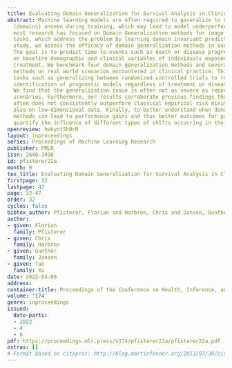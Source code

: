 ```yaml
---
title: Evaluating Domain Generalization for Survival Analysis in Clinical Studies
abstract: Machine learning models are often required to generalize to new populations
  (domains) unseen during training, which may lead to model underperformance. So far,
  most research has focused on Domain Generalization methods for image classification
  tasks, which address the problem by learning domain invariant predictors. In this
  study, we assess the efficacy of domain generalization methods in survival analysis.
  The goal is to predict time-to-events such as death or disease progression based
  on baseline demographic and clinical variables of individuals exposed to medical
  treatment. We benchmark four domain generalization methods and several conventional/established
  methods on real world scenarios encountered in clinical practice. This includes
  tasks such as generalizing between randomized controlled trials to real world data,
  identification of prognostic models regardless of treatment or disease subtypes.
  We find that the generalization issue is often not as severe as reported in synthetic
  scenarios. Furthermore, our results corroborate previous findings that domain generalization
  often does not consistently outperform classical empirical risk minimization baselines
  also on low-dimensional data. Finally, to better understand when domain generalization
  methods can lead to performance gains and thus better outcomes for patients, we
  quantify the influence of different types of shifts occurring in the data.
openreview: hwbyntShBrR
layout: inproceedings
series: Proceedings of Machine Learning Research
publisher: PMLR
issn: 2640-3498
id: pfisterer22a
month: 0
tex_title: Evaluating Domain Generalization for Survival Analysis in Clinical Studies
firstpage: 32
lastpage: 47
page: 32-47
order: 32
cycles: false
bibtex_author: Pfisterer, Florian and Harbron, Chris and Jansen, Gunther and Xu, Tao
author:
- given: Florian
  family: Pfisterer
- given: Chris
  family: Harbron
- given: Gunther
  family: Jansen
- given: Tao
  family: Xu
date: 2022-04-06
address:
container-title: Proceedings of the Conference on Health, Inference, and Learning
volume: '174'
genre: inproceedings
issued:
  date-parts:
  - 2022
  - 4
  - 6
pdf: https://proceedings.mlr.press/v174/pfisterer22a/pfisterer22a.pdf
extras: []
# Format based on citeproc: http://blog.martinfenner.org/2013/07/30/citeproc-yaml-for-bibliographies/
---
```

